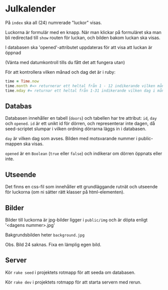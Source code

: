 # Julkalender

På `index` ska all (24) numrerade "luckor" visas.

Luckorna är formulär med en knapp. När man klickar på formuläret ska man bli redirectad till `show` routen för luckan, och bilden bakom luckan ska visas.

I databasen ska 'opened'-attributet uppdateras för att visa att luckan är öppnad

(Vänta med datumkontroll tills du fått det att fungera utan)

För att kontrollera vilken månad och dag det är i ruby:

```ruby
time = Time.now
time.month #=> returnerar ett heltal från 1 - 12 indikerande vilken månad det är
time.mday #= returnar ett heltal från 1-31 indikerande vilken dag i månaden det är
```

## Databas

Databasen innehåller en tabell (`doors`) och tabellen har tre attribut: `id`, `day` och `opened`.
`id` är ett unikt id för dörren, och representerar inte dagen, då seed-scriptet slumpar i vilken ordning dörrarna läggs in i databasen. 

`day` är vilken dag som avses. Bilden med motsvarande nummer i public-mappen ska visas.

`opened` är en `Boolean` (`true` eller `false`) och indikerar om dörren öppnats eller inte.


## Utseende

Det finns en css-fil som innehåller ett grundläggande rutnät och utseende för luckorna (om ni sätter rätt klasser på html-elementen).

## Bilder

Bilder till luckorna är jpg-bilder ligger i `public/img` och är döpta enligt '\<dagens nummer>.jpg'

Bakgrundsbilden heter `background.jpg`

Obs. Bild 24 saknas. Fixa en lämplig egen bild.

## Server

Kör `rake seed` i projektets rotmapp för att seeda om databasen.

Kör `rake dev` i projektets rotmapp för att starta servern med rerun.
